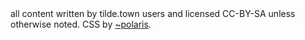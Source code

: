 </div>

</div>

<div id="footer">all content written by tilde.town users and licensed CC-BY-SA unless otherwise noted. CSS by <a href="/~polaris">~polaris</a>.</div>

<!-- left the </body> and </html> tags out of footer.md because markdown erroneously encloses them within <p> tags. This way, the browser correctly puts the </body> and </html> tags back in when evaluating the html source code -->

</body>

</html>
